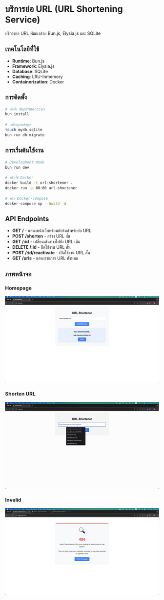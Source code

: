 # บริการย่อ URL (URL Shortening Service)

บริการย่อ URL พัฒนาด้วย Bun.js, Elysia.js และ SQLite

## เทคโนโลยีที่ใช้
- **Runtime**: Bun.js
- **Framework**: Elysia.js
- **Database**: SQLite
- **Caching**: LRU-Inmemory
- **Containerization**: Docker

## การติดตั้ง

```bash
# ติดตั้ง dependencies
bun install

# เตรียมฐานข้อมูล
touch mydb.sqlite
bun run db:migrate
```

## การเริ่มต้นใช้งาน

```bash
# Development mode
bun run dev

# หรือใช้ Docker
docker build -t url-shortener .
docker run -p 80:80 url-shortener

# หรือ Docker-compose 
docker-compose up --build -d
```

## API Endpoints

- **GET /** - แสดงหน้าเว็บพร้อมฟอร์มสำหรับย่อ URL
- **POST /shorten** - สร้าง URL สั้น
- **GET /:id** - เปลี่ยนเส้นทางไปยัง URL เดิม
- **DELETE /:id** - ปิดใช้งาน URL สั้น
- **POST /:id/reactivate** - เปิดใช้งาน URL สั้น
- **GET /urls** - แสดงรายการ URL ทั้งหมด

## ภาพหน้าจอ

### Homepage
![1.png](../screenshots/url-shortenor/1.png)
### Shorten URL
![6.gif](../screenshots/url-shortenor/6.gif)
### Invalid
![3.png](../screenshots/url-shortenor/3.png)
